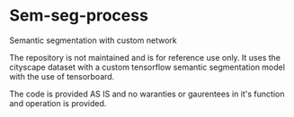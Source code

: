 # Sem-seg-process
Semantic segmentation with custom network

The repository is not maintained and is for reference use only. It uses the cityscape dataset with a custom tensorflow semantic segmentation model with the use of tensorboard.

The code is provided AS IS and no waranties or gaurentees in it's function and operation is provided.
